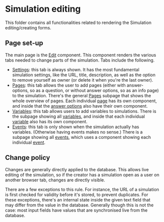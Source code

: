# Simulation editing

This folder contains all functionalities related to rendering the Simulation editing/creating forms.

## Page set-up

The main page is the [Edit](./Edit.jsx) component. This component renders the various tabs needed to change parts of the simulation. Tabs include the following.

- [Settings](./Settings.jsx): this tab is always shown. It has the most fundamental simulation settings, like the URL, title, description, as well as the option to remove yourself as owner (or delete it when you're the last owner).
- [Pages](./pages/): this tab allows the user to add pages (either with answer-options, so as a question, or without answer options, so as an info page) to the simulation. There's the general [Pages](./pages/Pages.jsx) subpage that shows the whole overview of pages. Each individual [page](./pages/Page.jsx) has its own component, and inside that the [answer options](./pages/Options.jsx) also have their own component.
- [Variables](./variables/): this tab allows users to add variables to simulations. There is the subpage showing all [variables](./variables/Variables.jsx), and inside that each individual [variable](./variables/Variable.jsx) also has its own component.
- [Events](./events/): this tab is only shown when the simulation actually has variables. (Otherwise having events makes no sense.) There is a subpage showing all [events](./events/Events.jsx), which uses a component showing each individual [event](./events/Event.jsx).

## Change policy

Changes are generally directly applied to the database. This allows live editing of the simulation, so if the creator has a simulation open as a user on another browser tab, changes are directly visible.

There are a few exceptions to this rule. For instance, the URL of a simulation is first checked for validity before it's stored, to prevent duplicates. For these exceptions, there's an internal state inside the given text field that may differ from the value in the database. Generally though this is not the case: most input fields have values that are synchronised live from the database.
